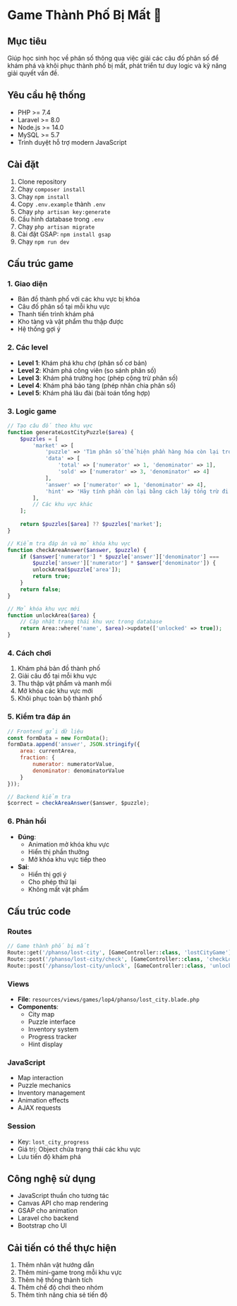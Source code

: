 # Game Thành Phố Bị Mất 🏰

## Mục tiêu
Giúp học sinh học về phân số thông qua việc giải các câu đố phân số để khám phá và khôi phục thành phố bị mất, phát triển tư duy logic và kỹ năng giải quyết vấn đề.

## Yêu cầu hệ thống
- PHP >= 7.4
- Laravel >= 8.0
- Node.js >= 14.0
- MySQL >= 5.7
- Trình duyệt hỗ trợ modern JavaScript

## Cài đặt
1. Clone repository
2. Chạy `composer install`
3. Chạy `npm install`
4. Copy `.env.example` thành `.env`
5. Chạy `php artisan key:generate`
6. Cấu hình database trong `.env`
7. Chạy `php artisan migrate`
8. Cài đặt GSAP: `npm install gsap`
9. Chạy `npm run dev`

## Cấu trúc game

### 1. Giao diện
- Bản đồ thành phố với các khu vực bị khóa
- Câu đố phân số tại mỗi khu vực
- Thanh tiến trình khám phá
- Kho tàng và vật phẩm thu thập được
- Hệ thống gợi ý

### 2. Các level
- **Level 1**: Khám phá khu chợ (phân số cơ bản)
- **Level 2**: Khám phá công viên (so sánh phân số)
- **Level 3**: Khám phá trường học (phép cộng trừ phân số)
- **Level 4**: Khám phá bảo tàng (phép nhân chia phân số)
- **Level 5**: Khám phá lâu đài (bài toán tổng hợp)

### 3. Logic game
```php
// Tạo câu đố theo khu vực
function generateLostCityPuzzle($area) {
    $puzzles = [
        'market' => [
            'puzzle' => 'Tìm phân số thể hiện phần hàng hóa còn lại trong kho',
            'data' => [
                'total' => ['numerator' => 1, 'denominator' => 1],
                'sold' => ['numerator' => 3, 'denominator' => 4]
            ],
            'answer' => ['numerator' => 1, 'denominator' => 4],
            'hint' => 'Hãy tính phần còn lại bằng cách lấy tổng trừ đi phần đã bán'
        ],
        // Các khu vực khác
    ];
    
    return $puzzles[$area] ?? $puzzles['market'];
}

// Kiểm tra đáp án và mở khóa khu vực
function checkAreaAnswer($answer, $puzzle) {
    if ($answer['numerator'] * $puzzle['answer']['denominator'] === 
        $puzzle['answer']['numerator'] * $answer['denominator']) {
        unlockArea($puzzle['area']);
        return true;
    }
    return false;
}

// Mở khóa khu vực mới
function unlockArea($area) {
    // Cập nhật trạng thái khu vực trong database
    return Area::where('name', $area)->update(['unlocked' => true]);
}
```

### 4. Cách chơi
1. Khám phá bản đồ thành phố
2. Giải câu đố tại mỗi khu vực
3. Thu thập vật phẩm và manh mối
4. Mở khóa các khu vực mới
5. Khôi phục toàn bộ thành phố

### 5. Kiểm tra đáp án
```javascript
// Frontend gửi dữ liệu
const formData = new FormData();
formData.append('answer', JSON.stringify({
    area: currentArea,
    fraction: {
        numerator: numeratorValue,
        denominator: denominatorValue
    }
}));

// Backend kiểm tra
$correct = checkAreaAnswer($answer, $puzzle);
```

### 6. Phản hồi
- **Đúng**: 
  - Animation mở khóa khu vực
  - Hiển thị phần thưởng
  - Mở khóa khu vực tiếp theo
- **Sai**: 
  - Hiển thị gợi ý
  - Cho phép thử lại
  - Không mất vật phẩm

## Cấu trúc code

### Routes
```php
// Game thành phố bị mất
Route::get('/phanso/lost-city', [GameController::class, 'lostCityGame']);
Route::post('/phanso/lost-city/check', [GameController::class, 'checkLostCity']);
Route::post('/phanso/lost-city/unlock', [GameController::class, 'unlockArea']);
```

### Views
- **File**: `resources/views/games/lop4/phanso/lost_city.blade.php`
- **Components**:
  - City map
  - Puzzle interface
  - Inventory system
  - Progress tracker
  - Hint display

### JavaScript
- Map interaction
- Puzzle mechanics
- Inventory management
- Animation effects
- AJAX requests

### Session
- Key: `lost_city_progress`
- Giá trị: Object chứa trạng thái các khu vực
- Lưu tiến độ khám phá

## Công nghệ sử dụng
- JavaScript thuần cho tương tác
- Canvas API cho map rendering
- GSAP cho animation
- Laravel cho backend
- Bootstrap cho UI

## Cải tiến có thể thực hiện
1. Thêm nhân vật hướng dẫn
2. Thêm mini-game trong mỗi khu vực
3. Thêm hệ thống thành tích
4. Thêm chế độ chơi theo nhóm
5. Thêm tính năng chia sẻ tiến độ
``` 